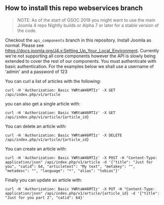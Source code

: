 ## How to install this repo webservices branch
> NOTE: As of the start of GSOC 2019 you might want to use the main Joomla 4 repo Nightly builds or Alpha 7 or later for
        a stable version of the code.

Checkout the `api_components` branch in this repository. Install Joomla as normal. Please see https://docs.joomla.org/J4.x:Setting_Up_Your_Local_Environment.
Currently we're not supporting all core components however the API is slowly being extended to cover the rest of our components.
You must authenticate with basic authentication. For the examples below we shall use a username of 'admin' and a password of 123

You can curl a list of articles with the following:

`curl -H 'Authorization: Basic YWRtaW46MTIz' -X GET /api/index.php/v1/article`

you can also get a single article with:

`curl -H 'Authorization: Basic YWRtaW46MTIz' -X GET /api/index.php/v1/article/{article_id}`

You can delete an article with:

`curl -H 'Authorization: Basic YWRtaW46MTIz' -X DELETE /api/index.php/v1/article/{article_id}`

You can create an article with:

`curl -H 'Authorization: Basic YWRtaW46MTIz' -X POST -H "Content-Type: application/json" /api/index.php/v1/article -d '{"title": "Just for you", "catid": 64, "articletext": "My text", "metakey": "", "metadesc": "", "language": "*", "alias": "tobias"}'`	

Finally you can update an article with:

`curl -H 'Authorization: Basic YWRtaW46MTIz' -X PUT -H "Content-Type: application/json" /api/index.php/v1/article/{article_id} -d '{"title": "Just for you part 2", "catid": 64}'`	
